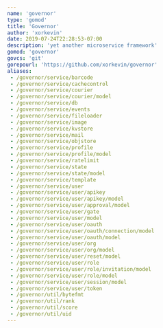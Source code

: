 ```yaml
---
name: 'governor'
type: 'gomod'
title: 'Governor'
author: 'xorkevin'
date: 2019-07-24T22:28:53-07:00
description: 'yet another microservice framework'
gomod: 'governor'
govcs: 'git'
gorepourl: 'https://github.com/xorkevin/governor'
aliases:
 - /governor/service/barcode
 - /governor/service/cachecontrol
 - /governor/service/courier
 - /governor/service/courier/model
 - /governor/service/db
 - /governor/service/events
 - /governor/service/fileloader
 - /governor/service/image
 - /governor/service/kvstore
 - /governor/service/mail
 - /governor/service/objstore
 - /governor/service/profile
 - /governor/service/profile/model
 - /governor/service/ratelimit
 - /governor/service/state
 - /governor/service/state/model
 - /governor/service/template
 - /governor/service/user
 - /governor/service/user/apikey
 - /governor/service/user/apikey/model
 - /governor/service/user/approval/model
 - /governor/service/user/gate
 - /governor/service/user/model
 - /governor/service/user/oauth
 - /governor/service/user/oauth/connection/model
 - /governor/service/user/oauth/model
 - /governor/service/user/org
 - /governor/service/user/org/model
 - /governor/service/user/reset/model
 - /governor/service/user/role
 - /governor/service/user/role/invitation/model
 - /governor/service/user/role/model
 - /governor/service/user/session/model
 - /governor/service/user/token
 - /governor/util/bytefmt
 - /governor/util/rank
 - /governor/util/score
 - /governor/util/uid
---
```

